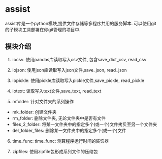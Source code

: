 # assist
assist库是一个python模块,提供文件存储等多程序共用的服务脚本.
可以使用git的子模块工具部署在你git管理的项目中.

## 模块介绍

1. iocsv: 使用pandas库读取写入csv文件, 包含save_dict_csv, read_csv

2. iojson: 使用json库读取写入json文件,save_json, read_json

3. iopickle: 使用pickle库读取写入pickle文件,save_pickle, read_pickle

4. iotext: 读取写入text文件,save_text, read_text

5. mfolder: 针对文件夹的系列操作
- mk_folder: 创建文件夹
- rm_folder: 删除文件夹, 无论文件夹中是否有文件
- files_2_folder: 将某一文件夹中的指定多个(或一个)文件拷贝至另一个文件夹
- del_folder_files: 删除某一文件夹中的指定多个(或一个)文件

6. time_func: time_func: 测算程序运行时间的装饰器

7. zipfiles: 使用zipfile包形成系列文件的压缩包

